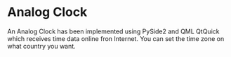 # Analog Clock
An Analog Clock has been implemented using PySide2 and QML QtQuick which receives time data online fron Internet.
You can set the time zone on what country you want.

